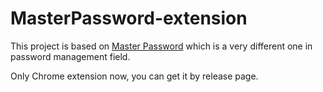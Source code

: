 # MasterPassword-extension
This project is based on [Master Password](http://masterpasswordapp.com/) which is a very different one in password management field.    

Only Chrome extension now, you can get it by release page.
